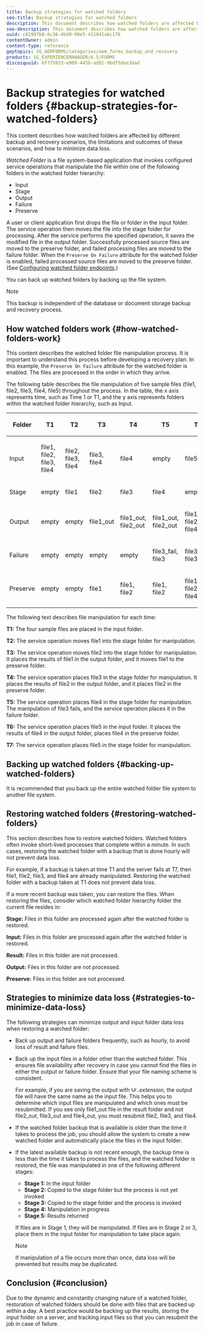 ```yaml
---
title: Backup strategies for watched folders
seo-title: Backup strategies for watched folders
description: This document describes how watched folders are affected by different backup and recovery scenarios, the limitations and outcomes of these scenarios, and how to minimize data loss.
seo-description: This document describes how watched folders are affected by different backup and recovery scenarios, the limitations and outcomes of these scenarios, and how to minimize data loss.
uuid: c61997b8-6c36-4bd9-90e5-411841a6c176
contentOwner: admin
content-type: reference
geptopics: SG_AEMFORMS/categories/aem_forms_backup_and_recovery
products: SG_EXPERIENCEMANAGER/6.5/FORMS
discoiquuid: 6f775933-e989-4456-ad01-9bdf5dee3dad
---
```


# Backup strategies for watched folders {#backup-strategies-for-watched-folders}

This content describes how watched folders are affected by different backup and recovery scenarios, the limitations and outcomes of these scenarios, and how to minimize data loss.

*Watched Folder* is a file system-based application that invokes configured service operations that manipulate the file within one of the following folders in the watched folder hierarchy:

* Input
* Stage
* Output
* Failure
* Preserve

A user or client application first drops the file or folder in the input folder. The service operation then moves the file into the stage folder for processing. After the service performs the specified operation, it saves the modified file in the output folder. Successfully processed source files are moved to the preserve folder, and failed processing files are moved to the failure folder. When the `Preserve On Failure` attribute for the watched folder is enabled, failed processed source files are moved to the preserve folder. (See [Configuring watched folder endpoints](/help/forms/using/admin-help/configuring-watched-folder-endpoints.md#configuring-watched-folder-endpoints).)

You can back up watched folders by backing up the file system.

>[!NOTE]
>
>This backup is independent of the database or document storage backup and recovery process.

## How watched folders work {#how-watched-folders-work}

This content describes the watched folder file manipulation process. It is important to understand this process before developing a recovery plan. In this example, the `Preserve On Failure` attribute for the watched folder is enabled. The files are processed in the order in which they arrive.

The following table describes the file manipulation of five sample files (file1, file2, file3, file4, file5) throughout the process. In the table, the x axis represents time, such as Time 1 or T1, and the y axis represents folders within the watched folder hierarchy, such as Input.

<table>
 <thead>
  <tr>
   <th><p>Folder</p></th>
   <th><p>T1</p></th>
   <th><p>T2</p></th>
   <th><p>T3</p></th>
   <th><p>T4</p></th>
   <th><p>T5</p></th>
   <th><p>T6</p></th>
   <th><p>T7</p></th>
  </tr>
 </thead>
 <tbody>
  <tr>
   <td><p>Input</p></td>
   <td><p>file1, file2, file3, file4</p></td>
   <td><p>file2, file3, file4</p></td>
   <td><p>file3, file4</p></td>
   <td><p>file4</p></td>
   <td><p>empty</p></td>
   <td><p>file5</p></td>
   <td><p>empty</p></td>
  </tr>
  <tr>
   <td><p>Stage</p></td>
   <td><p>empty</p></td>
   <td><p>file1</p></td>
   <td><p>file2</p></td>
   <td><p>file3</p></td>
   <td><p>file4</p></td>
   <td><p>empty</p></td>
   <td><p>file5</p></td>
  </tr>
  <tr>
   <td><p>Output</p></td>
   <td><p>empty</p></td>
   <td><p>empty</p></td>
   <td><p>file1_out</p></td>
   <td><p>file1_out, file2_out</p></td>
   <td><p>file1_out, file2_out</p></td>
   <td><p>file1_out, file2_out, file4_out</p></td>
   <td><p>file1_out, file2_out, file4_out</p></td>
  </tr>
  <tr>
   <td><p>Failure</p></td>
   <td><p>empty</p></td>
   <td><p>empty</p></td>
   <td><p>empty</p></td>
   <td><p>empty</p></td>
   <td><p>file3_fail, file3 </p></td>
   <td><p>file3_fail, file3 </p></td>
   <td><p>file3_fail, file3 </p></td>
  </tr>
  <tr>
   <td><p>Preserve</p></td>
   <td><p>empty</p></td>
   <td><p>empty</p></td>
   <td><p>file1 </p></td>
   <td><p>file1, file2 </p></td>
   <td><p>file1, file2 </p></td>
   <td><p>file1, file2, file4 </p></td>
   <td><p>file1, file2, file4 </p></td>
  </tr>
 </tbody>
</table>

The following text describes file manipulation for each time:

**T1:** The four sample files are placed in the input folder.

**T2:** The service operation moves file1 into the stage folder for manipulation.

**T3:** The service operation moves file2 into the stage folder for manipulation. It places the results of file1 in the output folder, and it moves file1 to the preserve folder.

**T4:** The service operation places file3 in the stage folder for manipulation. It places the results of file2 in the output folder, and it places file2 in the preserve folder.

**T5:** The service operation places file4 in the stage folder for manipulation. The manipulation of file3 fails, and the service operation places it in the failure folder.

**T6:** The service operation places file5 in the input folder. It places the results of file4 in the output folder, places file4 in the preserve folder.

**T7:** The service operation places file5 in the stage folder for manipulation.

## Backing up watched folders {#backing-up-watched-folders}

It is recommended that you back up the entire watched folder file system to another file system.

## Restoring watched folders {#restoring-watched-folders}

This section describes how to restore watched folders. Watched folders often invoke short-lived processes that complete within a minute. In such cases, restoring the watched folder with a backup that is done hourly will not prevent data loss.

For example, if a backup is taken at time T1 and the server fails at T7, then file1, file2, file3, and file4 are already manipulated. Restoring the watched folder with a backup taken at T1 does not prevent data loss.

If a more recent backup was taken, you can restore the files. When restoring the files, consider which watched folder hierarchy folder the current file resides in:

**Stage:** Files in this folder are processed again after the watched folder is restored.

**Input:** Files in this folder are processed again after the watched folder is restored.

**Result:** Files in this folder are not processed.

**Output:** Files in this folder are not processed.

**Preserve:** Files in this folder are not processed.

## Strategies to minimize data loss {#strategies-to-minimize-data-loss}

The following strategies can minimize output and input folder data loss when restoring a watched folder:

* Back up output and failure folders frequently, such as hourly, to avoid loss of result and failure files.
* Back up the input files in a folder other than the watched folder. This ensures file availability after recovery in case you cannot find the files in either the output or failure folder. Ensure that your file naming scheme is consistent.

  For example, if you are saving the output with `%F.`*extension*, the output file will have the same name as the input file. This helps you to determine which input files are manipulated and which ones must be resubmitted. If you see only file1_out file in the result folder and not file2_out, file3_out and file4_out, you must resubmit file2, file3, and file4.

* If the watched folder backup that is available is older than the time it takes to process the job, you should allow the system to create a new watched folder and automatically place the files in the input folder.
* If the latest available backup is not recent enough, the backup time is less than the time it takes to process the files, and the watched folder is restored, the file was manipulated in one of the following different stages:

    * **Stage 1:** In the input folder
    * **Stage 2:** Copied to the stage folder but the process is not yet invoked
    * **Stage 3:** Copied to the stage folder and the process is invoked
    * **Stage 4:** Manipulation in progress
    * **Stage 5:** Results returned

  If files are in Stage 1, they will be manipulated. If files are in Stage 2 or 3, place them in the input folder for manipulation to take place again.

  >[!NOTE]
  >
  >If manipulation of a file occurs more than once, data loss will be prevented but results may be duplicated.  

## Conclusion {#conclusion}

Due to the dynamic and constantly changing nature of a watched folder, restoration of watched folders should be done with files that are backed up within a day. A best practice would be backing up the results, storing the input folder on a server, and tracking input files so that you can resubmit the job in case of failure.
